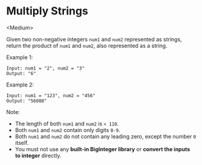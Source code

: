 # Multiply Strings

\<Medium>


Given two non-negative integers `num1` and `num2` represented as strings, return
the product of `num1` and `num2`, also represented as a string.

Example 1:

```
Input: num1 = "2", num2 = "3"
Output: "6"
```

Example 2:

```
Input: num1 = "123", num2 = "456"
Output: "56088"
```

Note:
- The length of both `num1` and `num2` is `< 110`.
- Both `num1` and `num2` contain only digits `0-9`.
- Both `num1` and `num2` do not contain any leading zero, except the number `0`
  itself.
- You must not use any **built-in BigInteger library** or 
  **convert the inputs to integer** directly.
